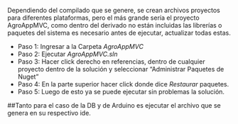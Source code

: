 Dependiendo del compilado que se genere, se crean archivos proyectos para diferentes plataformas, pero el más grande sería el proyecto AgroAppMVC, como dentro del derivado no están incluidas las librerías o paquetes del sistema es necesario antes de ejecutar, actualizar todas estas.
-	Paso 1: Ingresar a la Carpeta *AgroAppMVC*
-	Paso 2: Ejecutar *AgroAppMVC.sln*
-	Paso 3: Hacer click derecho en referencias, dentro de cualquier proyecto dentro de la solución y seleccionar “Administrar Paquetes de Nuget”
-	Paso 4: En la parte superior hacer click donde dice *Restaurar* paquetes.
-	Paso 5: Luego de esto ya se puede ejecutar sin problemas la solución.

##Tanto para el caso de la DB y de Arduino es ejecutar el archivo que se genera en su respectivo ide.
